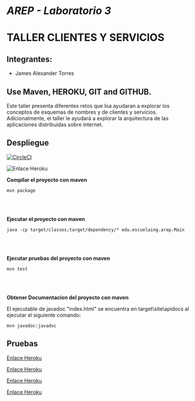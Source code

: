 # *AREP - Laboratorio 3*
# TALLER CLIENTES Y SERVICIOS

## Integrantes:

- James Alexander Torres

## Use Maven, HEROKU, GIT and GITHUB.
Este taller presenta diferentes retos que loa ayudaran a explorar los conceptos de esquemas de nombres y de clientes y servicios. Adicionalmente, el taller le ayudará a explorar la arquitectura de las aplicaciones distribuidas sobre internet.

## Despliegue 
[![CircleCI](https://circleci.com/gh/JamesTorres99/laboratorio-AREP-3.svg?style=svg)](https://circleci.com/gh/JamesTorres99/laboratorio-AREP-3)

![Enlace Heroku](https://rocky-dusk-53191.herokuapp.com/fondo1.jpg)


**Compilar el proyecto con maven**
```
mvn package
```
<br></br>

**Ejecutar el proyecto con maven**
```
java -cp target/classes;target/dependency/* edu.escuelaing.arep.Main

```
<br></br>

**Ejecutar pruebas del proyecto con maven**
```
mvn test
```
<br></br>

**Obtener Documentacion del proyecto con maven**

El ejecutable de javadoc "index.html" se encuentra en target\site\apidocs al ejecutar el siguiente comando:
```
mvn javadoc:javadoc
```

## Pruebas 

[Enlace Heroku](https://rocky-dusk-53191.herokuapp.com/fondo1.jpg)

[Enlace Heroku](https://rocky-dusk-53191.herokuapp.com/fondo.jpg)

[Enlace Heroku](https://rocky-dusk-53191.herokuapp.com/halo.jpg)

[Enlace Heroku](https://rocky-dusk-53191.herokuapp.com/pagina.html)